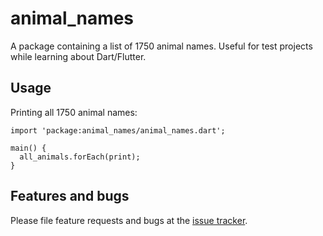 # animal_names

A package containing a list of 1750 animal names. Useful for test projects while learning about Dart/Flutter.

## Usage

Printing all 1750 animal names:

    import 'package:animal_names/animal_names.dart';

    main() {
      all_animals.forEach(print);
    }

## Features and bugs

Please file feature requests and bugs at the [issue tracker][tracker].

[tracker]: https://github.com/thechirinos/animal_names/issues